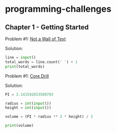 # programming-challenges
## Chapter 1 - Getting Started 

Problem #1: [Not a Wall of Text](https://dmoj.ca/problem/dmopc15c7p2)

Solution:
```python
line = input()
total_words = line.count(' ') + 1
print(total_words)
```
Problem #1: [Core Drill](https://dmoj.ca/problem/dmopc14c5p1)

Solution:
```python
PI = 3.141592653589793

radius = int(input())
height = int(input())

volume = (PI * radius ** 2 * height) / 3

print(volume)
```
